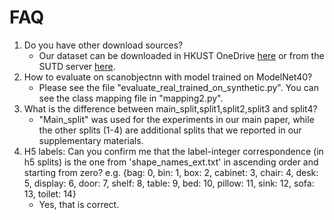 # FAQ
1. Do you have other download sources?
    * Our dataset can be downloaded in HKUST OneDrive [here](https://gohkust-my.sharepoint.com/:f:/g/personal/saikit_ust_hk/EqRFLP5XEihCt_PFIHyPNO8BsKb7r8S5V5ELaCqk7UdDTQ?e=FX2OPF) or from the SUTD server [here](http://103.24.77.34:8080/scanobjectnn/).
2. How to evaluate on scanobjectnn with model trained on ModelNet40?
    * Please see the file "evaluate_real_trained_on_synthetic.py". You can see the class mapping file in "mapping2.py".
3. What is the difference between main_split,split1,split2,split3 and split4?
    * "Main_split" was used for the experiments in our main paper, while the other splits (1-4) are additional splits that we reported in our supplementary materials.
4. H5 labels: Can you confirm me that the label-integer correspondence (in h5 splits) is the one from 'shape_names_ext.txt' in ascending order and starting from zero?
e.g.
{bag: 0, bin: 1, box: 2, cabinet: 3, chair: 4, desk: 5, display: 6, door: 7, shelf: 8, table: 9, bed:	10, pillow: 11, sink:	12, sofa:	13, toilet:	14}
    * Yes, that is correct.
